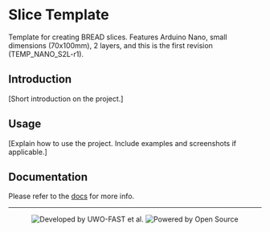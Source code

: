 # Slice Template

Template for creating BREAD slices. Features Arduino Nano, small dimensions (70x100mm), 2 layers, and this is the first revision (TEMP_NANO_S2L-r1).

## Introduction

[Short introduction on the project.]

## Usage

[Explain how to use the project. Include examples and screenshots if applicable.]

## Documentation

Please refer to the [docs](/docs) for more info.

---

<div align="center">
  <p>
    <img src="https://img.shields.io/badge/Developed_by-UWO--FAST--et--al-orange" alt="Developed by UWO-FAST et al.">
    <img src="https://img.shields.io/badge/Powered_by-Open_Source-blue" alt="Powered by Open Source">
  </p>
</div>